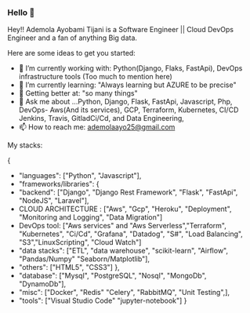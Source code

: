 ### Hello 👋
Hey!!
Ademola Ayobami Tijani is a Software Engineer || Cloud DevOps Engineer and a fan of anything Big data.

Here are some ideas to get you started:

- 🔭 I’m currently working with: Python(Django, Flaks, FastApi), DevOps infrastructure tools (Too much to mention here)
- 🌱 I’m currently learning: "Always learning but AZURE to be precise" 
- 👯 Getting better at: "so many things"
- 💬 Ask me about ...Python, Django, Flask, FastApi, Javascript, Php, DevOps- Aws(And its services), GCP, Terraform, Kubernetes, CI/CD Jenkins, Travis, GitladCi/Cd, and Data Engineering,
- 📫 How to reach me: ademolaayo25@gmail.com



My stacks:

{
  - "languages": ["Python", "Javascript"],
  - "frameworks/libraries": {
  -  "backend": ["Django", "Django Rest Framework", "Flask", "FastApi", "NodeJS", "Laravel"],
  -  CLOUD ARCHITECTURE : ["Aws", "Gcp", "Heroku", "Deployment", "Monitoring and Logging", "Data Migration"]
  -  DevOps tool: ["Aws services" and "Aws Serverless","Terraform", "Kubernetes", "Ci/Cd", "Grafana", "Datadog", "S#", "Load Balancing", "S3","LinuxScripting", "Cloud Watch"]
  -   "data stacks": ["ETL", "data warehouse", "scikit-learn", "Airflow", "Pandas/Numpy" "Seaborn/Matplotlib"],
  -   "others": ["HTML5", "CSS3"]
  },
  - "database": ["Mysql", "PostgreSQL", "Nosql", "MongoDb", "DynamoDb"],
  - "misc": ["Docker", "Redis" "Celery", "RabbitMQ", "Unit Testing",],
  - "tools": ["Visual Studio Code" "jupyter-notebook"]
}
